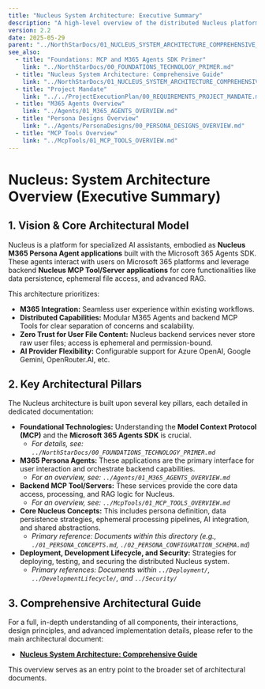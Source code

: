 ```yaml
---
title: "Nucleus System Architecture: Executive Summary"
description: "A high-level overview of the distributed Nucleus platform architecture, components, and deployment models, centered on Nucleus M365 Persona Agents interacting with backend Nucleus MCP Tool/Server applications."
version: 2.2
date: 2025-05-29
parent: "../NorthStarDocs/01_NUCLEUS_SYSTEM_ARCHITECTURE_COMPREHENSIVE_GUIDE.md"
see_also:
  - title: "Foundations: MCP and M365 Agents SDK Primer"
    link: "../NorthStarDocs/00_FOUNDATIONS_TECHNOLOGY_PRIMER.md"
  - title: "Nucleus System Architecture: Comprehensive Guide"
    link: "../NorthStarDocs/01_NUCLEUS_SYSTEM_ARCHITECTURE_COMPREHENSIVE_GUIDE.md"
  - title: "Project Mandate"
    link: "../../ProjectExecutionPlan/00_REQUIREMENTS_PROJECT_MANDATE.md"
  - title: "M365 Agents Overview"
    link: "../Agents/01_M365_AGENTS_OVERVIEW.md"
  - title: "Persona Designs Overview"
    link: "../Agents/PersonaDesigns/00_PERSONA_DESIGNS_OVERVIEW.md"
  - title: "MCP Tools Overview"
    link: "../McpTools/01_MCP_TOOLS_OVERVIEW.md"
---
```


# Nucleus: System Architecture Overview (Executive Summary)

## 1. Vision & Core Architectural Model

Nucleus is a platform for specialized AI assistants, embodied as **Nucleus M365 Persona Agent applications** built with the Microsoft 365 Agents SDK. These agents interact with users on Microsoft 365 platforms and leverage backend **Nucleus MCP Tool/Server applications** for core functionalities like data persistence, ephemeral file access, and advanced RAG.

This architecture prioritizes:
*   **M365 Integration:** Seamless user experience within existing workflows.
*   **Distributed Capabilities:** Modular M365 Agents and backend MCP Tools for clear separation of concerns and scalability.
*   **Zero Trust for User File Content:** Nucleus backend services never store raw user files; access is ephemeral and permission-bound.
*   **AI Provider Flexibility:** Configurable support for Azure OpenAI, Google Gemini, OpenRouter.AI, etc.

## 2. Key Architectural Pillars

The Nucleus architecture is built upon several key pillars, each detailed in dedicated documentation:

*   **Foundational Technologies:** Understanding the **Model Context Protocol (MCP)** and the **Microsoft 365 Agents SDK** is crucial.
    *   *For details, see: `../NorthStarDocs/00_FOUNDATIONS_TECHNOLOGY_PRIMER.md`*
*   **M365 Persona Agents:** These applications are the primary interface for user interaction and orchestrate backend capabilities.
    *   *For an overview, see: `../Agents/01_M365_AGENTS_OVERVIEW.md`*
*   **Backend MCP Tool/Servers:** These services provide the core data access, processing, and RAG logic for Nucleus.
    *   *For an overview, see: `../McpTools/01_MCP_TOOLS_OVERVIEW.md`*
*   **Core Nucleus Concepts:** This includes persona definition, data persistence strategies, ephemeral processing pipelines, AI integration, and shared abstractions.
    *   *Primary reference: Documents within this directory (e.g., `./01_PERSONA_CONCEPTS.md`, `./02_PERSONA_CONFIGURATION_SCHEMA.md`)*
*   **Deployment, Development Lifecycle, and Security:** Strategies for deploying, testing, and securing the distributed Nucleus system.
    *   *Primary references: Documents within `../Deployment/`, `../DevelopmentLifecycle/`, and `../Security/`*

## 3. Comprehensive Architectural Guide

For a full, in-depth understanding of all components, their interactions, design principles, and advanced implementation details, please refer to the main architectural document:

*   **[Nucleus System Architecture: Comprehensive Guide](../NorthStarDocs/01_NUCLEUS_SYSTEM_ARCHITECTURE_COMPREHENSIVE_GUIDE.md)**

This overview serves as an entry point to the broader set of architectural documents.